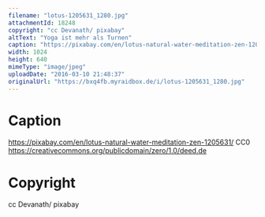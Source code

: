 ```yaml
---
filename: "lotus-1205631_1280.jpg"
attachmentId: 18248
copyright: "cc Devanath/ pixabay"
altText: "Yoga ist mehr als Turnen"
caption: "https://pixabay.com/en/lotus-natural-water-meditation-zen-1205631/\nCC0\nhttps://creativecommons.org/publicdomain/zero/1.0/deed.de"
width: 1024
height: 640
mimeType: "image/jpeg"
uploadDate: "2016-03-10 21:48:37"
originalUrl: "https://bxq4fb.myraidbox.de/i/lotus-1205631_1280.jpg"
---
```


# Caption

https://pixabay.com/en/lotus-natural-water-meditation-zen-1205631/
CC0
https://creativecommons.org/publicdomain/zero/1.0/deed.de

# Copyright

cc Devanath/ pixabay
